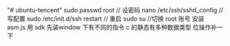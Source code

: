 "# ubuntu-tencent" 
sudo passwd root
// 设密码
nano /etc/ssh/sshd_config
// 写配置
sudo /etc/init.d/ssh restart
// 重启
sudo su
//切换 root 账号
安装 asm.js
用 sdk 先装window 下有不同的指令
c 的静态有多种数据类型 位操作补一下
